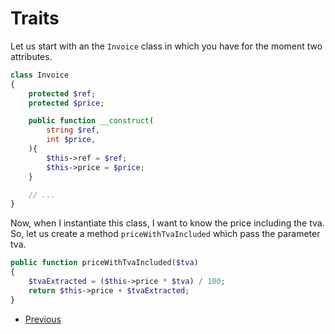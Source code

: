# Traits

Let us start with an the ```Invoice``` class in which you have for the moment two attributes.

```php
class Invoice
{
    protected $ref;
    protected $price;

    public function __construct(
        string $ref,
        int $price,
    ){
        $this->ref = $ref;
        $this->price = $price;
    }

    // ...
}
```
Now, when I instantiate this class, I want to know the price including the tva. So, let us create a method ```priceWithTvaIncluded``` which pass the parameter tva.

```php
public function priceWithTvaIncluded($tva)
{
    $tvaExtracted = ($this->price * $tva) / 100;
    return $this->price + $tvaExtracted;
}
```



- [Previous](../07.interface/readme.md)